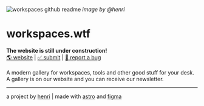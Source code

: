![workspaces github readme](https://github.com/i-am-henri/workspaces.wtf/assets/98414850/a0abcd14-666a-4efe-ad26-fa21e71ed02c)
*image by @henri*
# workspaces.wtf
**The website is still under construction!** <br />
[🌎 website](https://workspaces-wtf.vercel.app/) | [✅ submit](https://workspaces.wtf/submit) | [🐛 report a bug](https://workspaces.wtf/report)<br /><br />
A modern gallery for workspaces, tools and other good stuff for your desk. A gallery is on our website and you can receive our newsletter.

---
a project by [henri](https://henri.gg) | made with [astro](https://astro.build) and [figma](https://figma.com)
